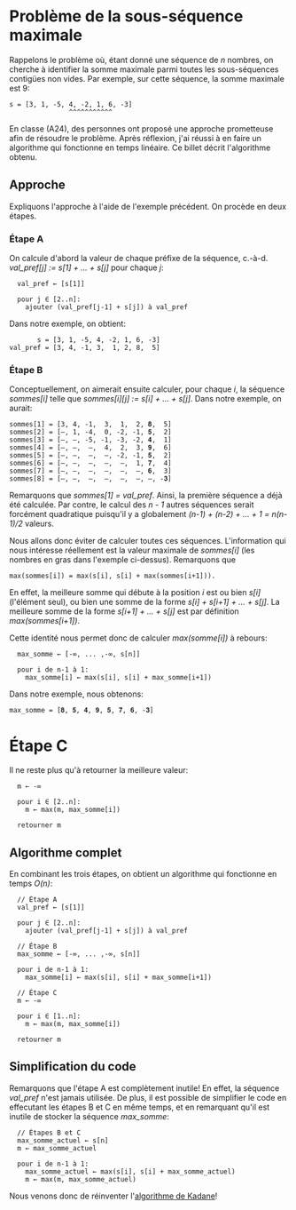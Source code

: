 # Problème de la sous-séquence maximale

Rappelons le problème où, étant donné une séquence de _n_ nombres, on cherche à identifier la somme maximale
parmi toutes les sous-séquences contigües non vides. Par exemple, sur cette séquence, la somme maximale est 9:

```
s = [3, 1, -5, 4, -2, 1, 6, -3]
               ^^^^^^^^^^^
```

En classe (A24), des personnes ont proposé une approche prometteuse afin de résoudre le problème. Après réflexion,
j'ai réussi à en faire un algorithme qui fonctionne en temps linéaire. Ce billet décrit l'algorithme obtenu.

## Approche

Expliquons l'approche à l'aide de l'exemple précédent. On procède en deux étapes.

### Étape A

On calcule d'abord la valeur de chaque préfixe de la séquence,
c.-à-d.   _val_pref[j] := s[1] + ... + s[j]_ pour chaque _j_:

```
  val_pref ← [s[1]]

  pour j ∈ [2..n]:
    ajouter (val_pref[j-1] + s[j]) à val_pref
```
Dans notre exemple, on obtient:

```
       s = [3, 1, -5, 4, -2, 1, 6, -3]
val_pref = [3, 4, -1, 3,  1, 2, 8,  5]
```

### Étape B

Conceptuellement, on aimerait ensuite calculer, pour chaque _i_,
la séquence _sommes[i]_ telle que _sommes[i][j] := s[i] + ... + s[j]_.
Dans notre exemple, on aurait:

```
sommes[1] = [3, 4, -1,  3,  1,  2, 𝟖,  5]
sommes[2] = [–, 1, -4,  0, -2, -1, 𝟓,  2]
sommes[3] = [–, –, -5, -1, -3, -2, 𝟒,  1]
sommes[4] = [–, –,  –,  4,  2,  3, 𝟗,  6]
sommes[5] = [–, –,  –,  –, -2, -1, 𝟓,  2]
sommes[6] = [–, –,  –,  –,  –,  1, 𝟕,  4]
sommes[7] = [–, –,  –,  –,  –,  –, 𝟔,  3]
sommes[8] = [–, –,  –,  –,  –,  –, –, -𝟑]
```

Remarquons que _sommes[1] = val_pref_. Ainsi, la première séquence a déjà été
calculée. Par contre, le calcul des _n - 1_ autres séquences serait forcément
quadratique puisqu'il y a globalement _(n-1) + (n-2) + … + 1 = n(n-1)/2_ valeurs.

Nous allons donc éviter de calculer toutes ces séquences. L'information qui
nous intéresse réellement est la valeur maximale de _sommes[i]_ (les nombres
en gras dans l'exemple ci-dessus). Remarquons que

```
max(sommes[i]) = max(s[i], s[i] + max(sommes[i+1])).
```

En effet, la meilleure somme qui débute à la position _i_ est ou
bien _s[i]_ (l'élément seul), ou bien une somme de la forme
_s[i] + s[i+1] + … + s[j]_. La meilleure somme de la forme _s[i+1] + … + s[j]_
est par définition _max(sommes[i+1])_.

Cette identité nous permet donc de calculer _max(somme[i])_ à rebours:

```
  max_somme ← [-∞, ... ,-∞, s[n]]

  pour i de n-1 à 1:
    max_somme[i] ← max(s[i], s[i] + max_somme[i+1])
```

Dans notre exemple, nous obtenons:

```
max_somme = [𝟖, 𝟓, 𝟒, 𝟗, 𝟓, 𝟕, 𝟔, -𝟑]
```

# Étape C

Il ne reste plus qu'à retourner la meilleure valeur:

```
  m ← -∞

  pour i ∈ [2..n]:
    m ← max(m, max_somme[i])

  retourner m
```

## Algorithme complet

En combinant les trois étapes, on obtient un algorithme qui fonctionne en temps _O(n)_:

```
  // Étape A
  val_pref ← [s[1]]

  pour j ∈ [2..n]:
    ajouter (val_pref[j-1] + s[j]) à val_pref

  // Étape B
  max_somme ← [-∞, ... ,-∞, s[n]]

  pour i de n-1 à 1:
    max_somme[i] ← max(s[i], s[i] + max_somme[i+1])

  // Étape C
  m ← -∞

  pour i ∈ [1..n]:
    m ← max(m, max_somme[i])

  retourner m
```

## Simplification du code

Remarquons que l'étape A est complètement inutile! En effet, la séquence _val_pref_ n'est
jamais utilisée. De plus, il est possible de simplifier le code en effecutant les étapes B et C
en même temps, et en remarquant qu'il est inutile de stocker la séquence _max_somme_:

```
  // Étapes B et C
  max_somme_actuel ← s[n]
  m ← max_somme_actuel

  pour i de n-1 à 1:
    max_somme_actuel ← max(s[i], s[i] + max_somme_actuel)
    m ← max(m, max_somme_actuel)
```

Nous venons donc de réinventer l'[algorithme de Kadane](https://en.wikipedia.org/wiki/Maximum_subarray_problem#Kadane's_algorithm)!
